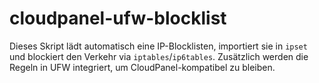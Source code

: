 # cloudpanel-ufw-blocklist
Dieses Skript lädt automatisch eine IP-Blocklisten, importiert sie in `ipset` und blockiert den Verkehr via `iptables`/`ip6tables`. Zusätzlich werden die Regeln in UFW integriert, um CloudPanel-kompatibel zu bleiben.
